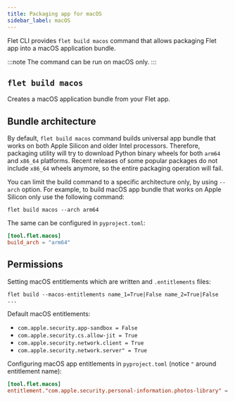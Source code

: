 ```yaml
---
title: Packaging app for macOS
sidebar_label: macOS
---
```


Flet CLI provides `flet build macos` command that allows packaging Flet app into a macOS application bundle.

:::note
The command can be run on macOS only.
:::

## `flet build macos`

Creates a macOS application bundle from your Flet app.

## Bundle architecture

By default, `flet build macos` command builds universal app bundle that works on both Apple Silicon and older Intel processors. Therefore, packaging utility will try to download Python binary wheels for both `arm64` and `x86_64` platforms. Recent releases
of some popular packages do not include `x86_64` wheels anymore, so the entire packaging operation will fail.

You can limit the build command to a specific architecture only, by using `--arch` option. For example, to build macOS app bundle that works on Apple Silicon only use the following command:

```
flet build macos --arch arm64
```

The same can be configured in `pyproject.toml`:

```toml
[tool.flet.macos]
build_arch = "arm64"
```

## Permissions

Setting macOS entitlements which are written and `.entitlements` files:

```
flet build --macos-entitlements name_1=True|False name_2=True|False ...
```

Default macOS entitlements:

* `com.apple.security.app-sandbox = False`
* `com.apple.security.cs.allow-jit = True`
* `com.apple.security.network.client = True`
* `com.apple.security.network.server" = True`

Configuring macOS app entitlements in `pyproject.toml` (notice `"` around entitlement name):

```toml
[tool.flet.macos]
entitlement."com.apple.security.personal-information.photos-library" = true
```